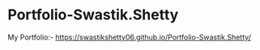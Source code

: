 # Portfolio-Swastik.Shetty
My Portfolio:- https://swastikshetty06.github.io/Portfolio-Swastik.Shetty/
